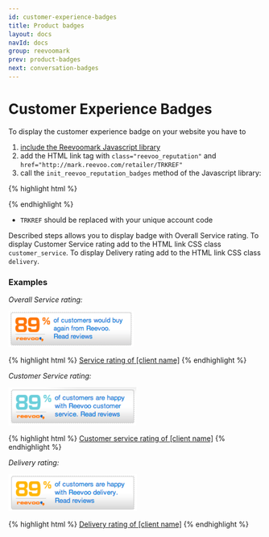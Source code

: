 ```yaml
---
id: customer-experience-badges
title: Product badges
layout: docs
navId: docs
group: reevoomark
prev: product-badges
next: conversation-badges
---
```


# Customer Experience Badges

To display the customer experience badge on your website you have to

1. [include the Reevoomark Javascript library](../javascript-library)
2. add the HTML link tag with `class="reevoo_reputation"` and `href="http://mark.reevoo.com/retailer/TRKREF"`
3. call the `init_reevoo_reputation_badges` method of the Javascript library:

{% highlight html %}
<script type="text/javascript">
  afterReevooMarkLoaded = [function() {
    ReevooApi.load('TRKREF', function(retailer) {
      retailer.init_reevoo_reputation_badges();
    });
  }];
</script>
{% endhighlight %}

* `TRKREF` should be replaced with your unique account code

Described steps allows you to display badge with Overall Service rating. To display Customer Service rating
add to the HTML link CSS class `customer_service`. To display Delivery rating add to the HTML link
CSS class `delivery`.

### Examples

*Overall Service rating:*

![Overall Service rating badge](/assets/customer-exp-badge.png)

{% highlight html %}
<a class="reevoo_reputation" href="http://mark.reevoo.com/retailer/TRKREF">Service rating of [client name]</a>
{% endhighlight %}


*Customer Service rating:*

![Customer Service rating badge](/assets/customer-exp-service-badge.png)

{% highlight html %}
<a class="reevoo_reputation customer_service" href="http://mark.reevoo.com/retailer/TRKREF">Customer service rating of [client name]</a>
{% endhighlight %}


*Delivery rating:*

![Delivery rating badge](/assets/customer-exp-delivery-badge.png)

{% highlight html %}
<a class="reevoo_reputation delivery" href="http://mark.reevoo.com/retailer/TRKREF">Delivery rating of [client name]</a>
{% endhighlight %}
